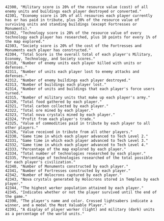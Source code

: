 ﻿```text
42300, "Military score is 20% of the resource value (cost) of all enemy units and buildings each player destroyed or converted."
42301, "Economy score is 10% of all resources each player currently has or has paid in tribute, plus 20% of the resource value of surviving units and standing buildings (except Fortresses or Monuments)."
42302, "Technology score is 20% of the resource value of every technology each player has researched, plus 10 points for every 1% of the map explored."
42303, "Society score is 20% of the cost of the Fortresses and Monuments each player has constructed."
42304, "Total Score is the overall total of each player's Military, Economy, Technology, and Society scores."
42310, "Number of enemy units each player killed with units or defenses."
42311, "Number of units each player lost to enemy attacks and defenses."
42312, "Number of enemy buildings each player destroyed."
42313, "Number of buildings each player lost."
42314, "Number of units and buildings that each player's force users turned."
42315, "Number of military units that make up each player's army."
42320, "Total food gathered by each player."
42321, "Total carbon collected by each player."
42322, "Total ore mined by each player."
42323, "Total nova crystals mined by each player."
42324, "Profit from each player's trade."
42325, "Value of commodities paid in tribute by each player to all other players."
42326, "Value received in tribute from all other players."
42330, "Game time in which each player advanced to Tech Level 2."
42331, "Game time in which each player advanced to Tech Level 3."
42332, "Game time in which each player advanced to Tech Level 4."
42333, "Percentage of the map explored by each player."
42334, "Total number of technologies researched by each player."
42335, "Percentage of technologies researched of the total possible for each player's civilization."
42340, "Number of Monuments constructed by each player."
42341, "Number of Fortresses constructed by each player."
42342, "Number of Holocrons captured by each player."
42343, "Nova crystals generated by Holocrons stored in Temples by each player."
42344, "The highest worker population attained by each player."
42345, "Indicates whether or not the player survived until the end of the game."
42390, "The player's name and color. Crossed lightsabers indicate a winner, and a medal the Most Valuable Player."
42391, "A display of player worker (light) and military (dark) units as a percentage of the world units."
```
